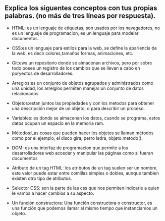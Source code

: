 ## Explica los siguentes conceptos con tus propias palabras. (no más de tres líneas por respuesta).

* HTML: es un lenguaje de etiquetas, son usados por los navegadores, no es un lenguaje de programacion, es un lenguaje para modelar documentos.

* CSS:es un lenguaje para estilos para la web, se define la apariencia de la web, es decir colores,tamaños formas, animaciones, etc.

* Git:ews un repositorio donde se almacenan archivos, pero por sobre todo posee un registro de los cambios que se llevan a cabo en poryectos de desarrolladores.

* Arreglos:es un conjunto de objetos agrupados y administrados como una unidad, los arrelglos permiten manejar un conjunto de datos relacionados.

* Objetos:estan juntos las propiedades y con los metodos para obtener una descripción mejor de un objeto, o para describir un proceso.

* Variables: es donde se almacenan los datos, cuando se programa, estos datos ocupan un espacio en la memoria ram.

* Métodos:Las cosas que pueden hacer los objetos se llaman métodos como por el ejemplo, el disco gira, perro ladra, objeto.metodo().

* DOM: es una interfaz de programacion que permite a los desarrolladores web acceder y manipular las páginas como si fueran documentos

* Atributo de un tag HTML: los atributos de un tag suelen ser un nombre, este valor puede estar entre comillas simples o dobles, aunque tambien existen otro tipo de atributos.

* Selector CSS: son la parte de las css que nos permiten indicarle a quien le vamos a hacer cambios a su aspecto.

* Un función constructora: Una función constructora o constructor, es una función que podemos llamar al mismo tiempo que instanciamos un objeto.

